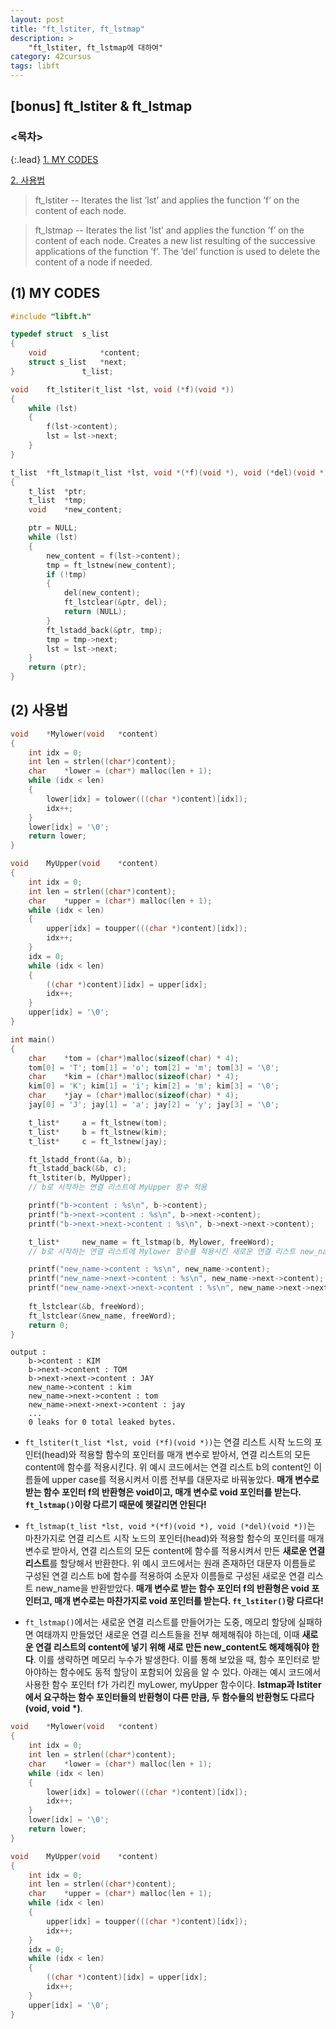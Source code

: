 ```yaml
---
layout: post
title: "ft_lstiter, ft_lstmap"
description: >
    "ft_lstiter, ft_lstmap에 대하여"
category: 42cursus
tags: libft
---
```

## [bonus] ft_lstiter & ft_lstmap

### <목차>
{:.lead}
[1. MY CODES](#1-my-codes)

[2. 사용법](#2-사용법)

> ft_lstiter -- Iterates the list ’lst’ and applies the function ’f’ on the content of each node.

> ft_lstmap -- Iterates the list ’lst’ and applies the function ’f’ on the content of each node. Creates a new list resulting of the successive applications of the function ’f’. The ’del’ function is used to delete the content of a node if needed.

## (1) MY CODES
~~~c
#include "libft.h"

typedef struct	s_list
{
	void			*content;
	struct s_list	*next;
}				t_list;

void	ft_lstiter(t_list *lst, void (*f)(void *))
{
	while (lst)
	{
		f(lst->content);
		lst = lst->next;
	}
}

t_list	*ft_lstmap(t_list *lst, void *(*f)(void *), void (*del)(void *))
{
	t_list	*ptr;
	t_list	*tmp;
	void	*new_content;

	ptr = NULL;
	while (lst)
	{
		new_content = f(lst->content);
		tmp = ft_lstnew(new_content);
		if (!tmp)
		{
			del(new_content);
			ft_lstclear(&ptr, del);
			return (NULL);
		}
		ft_lstadd_back(&ptr, tmp);
		tmp = tmp->next;
		lst = lst->next;
	}
	return (ptr);
}
~~~

## (2) 사용법
~~~c
void	*Mylower(void	*content)
{
	int	idx = 0;
	int	len = strlen((char*)content);
	char	*lower = (char*) malloc(len + 1);
	while (idx < len)
	{
		lower[idx] = tolower(((char *)content)[idx]);
		idx++;
	}
	lower[idx] = '\0';
	return lower; 
}

void	MyUpper(void	*content)
{
	int	idx = 0;
	int	len = strlen((char*)content);
	char	*upper = (char*) malloc(len + 1);
	while (idx < len)
	{
		upper[idx] = toupper(((char *)content)[idx]);
		idx++;
	}
	idx = 0;
	while (idx < len)
	{
		((char *)content)[idx] = upper[idx];
		idx++;
	}
	upper[idx] = '\0';
}

int main()
{
	char	*tom = (char*)malloc(sizeof(char) * 4);
	tom[0] = 'T'; tom[1] = 'o'; tom[2] = 'm'; tom[3] = '\0';
	char	*kim = (char*)malloc(sizeof(char) * 4);
	kim[0] = 'K'; kim[1] = 'i'; kim[2] = 'm'; kim[3] = '\0';
	char	*jay = (char*)malloc(sizeof(char) * 4);
	jay[0] = 'J'; jay[1] = 'a'; jay[2] = 'y'; jay[3] = '\0';

	t_list*		a = ft_lstnew(tom);
	t_list*		b = ft_lstnew(kim);
	t_list*		c = ft_lstnew(jay);

	ft_lstadd_front(&a, b);
	ft_lstadd_back(&b, c);
	ft_lstiter(b, MyUpper); 
	// b로 시작하는 연결 리스트에 MyUpper 함수 적용

	printf("b->content : %s\n", b->content);
	printf("b->next->content : %s\n", b->next->content);
	printf("b->next->next->content : %s\n", b->next->next->content);

	t_list*		new_name = ft_lstmap(b, Mylower, freeWord);
	// b로 시작하는 연결 리스트에 Mylower 함수를 적용시킨 새로운 연결 리스트 new_name을 할당한 후 반환

	printf("new_name->content : %s\n", new_name->content);
	printf("new_name->next->content : %s\n", new_name->next->content);
	printf("new_name->next->next->content : %s\n", new_name->next->next->content);
	
	ft_lstclear(&b, freeWord);
	ft_lstclear(&new_name, freeWord);
	return 0;
}
~~~
~~~plain
output :
	b->content : KIM
	b->next->content : TOM
	b->next->next->content : JAY
	new_name->content : kim
	new_name->next->content : tom
	new_name->next->next->content : jay
	...
	0 leaks for 0 total leaked bytes.
~~~

- `ft_lstiter(t_list *lst, void (*f)(void *))`는 연결 리스트 시작 노드의 포인터(head)와 적용할 함수의 포인터를 매개 변수로 받아서, 연결 리스트의 모든 content에 함수를 적용시킨다. 위 예시 코드에서는 연결 리스트 b의 content인 이름들에 upper case를 적용시켜서 이름 전부를 대문자로 바꿔놓았다. **매개 변수로 받는 함수 포인터 f의 반환형은 void이고, 매개 변수로 void 포인터를 받는다. `ft_lstmap()`이랑 다르기 때문에 헷갈리면 안된다!**

- `ft_lstmap(t_list *lst, void *(*f)(void *), void (*del)(void *))`는 마찬가지로 연결 리스트 시작 노드의 포인터(head)와 적용할 함수의 포인터를 매개 변수로 받아서, 연결 리스트의 모든 content에 함수를 적용시켜서 만든 **새로운 연결 리스트**를 할당해서 반환한다. 위 예시 코드에서는 원래 존재하던 대문자 이름들로 구성된 연결 리스트 b에 함수를 적용하여 소문자 이름들로 구성된 새로운 연결 리스트 new_name을 반환받았다.  **매개 변수로 받는 함수 포인터 f의 반환형은 void 포인터고, 매개 변수로는 마찬가지로 void 포인터를 받는다. `ft_lstiter()`랑 다르다!**

- `ft_lstmap()`에서는 새로운 연결 리스트를 만들어가는 도중, 메모리 할당에 실패하면 여태까지 만들었던 새로운 연결 리스트들을 전부 해제해줘야 하는데, 이때 **새로운 연결 리스트의 content에 넣기 위해 새로 만든 new_content도 해제해줘야 한다**. 이를 생략하면 메모리 누수가 발생한다. 이를 통해 보았을 때, 함수 포인터로 받아야하는 함수에도 동적 할당이 포함되어 있음을 알 수 있다. 아래는 예시 코드에서 사용한 함수 포인터 f가 가리킨 myLower, myUpper 함수이다. **lstmap과 lstiter에서 요구하는 함수 포인터들의 반환형이 다른 만큼, 두 함수들의 반환형도 다르다(void, void *)**.

~~~c
void	*Mylower(void	*content)
{
	int	idx = 0;
	int	len = strlen((char*)content);
	char	*lower = (char*) malloc(len + 1);
	while (idx < len)
	{
		lower[idx] = tolower(((char *)content)[idx]);
		idx++;
	}
	lower[idx] = '\0';
	return lower; 
}

void	MyUpper(void	*content)
{
	int	idx = 0;
	int	len = strlen((char*)content);
	char	*upper = (char*) malloc(len + 1);
	while (idx < len)
	{
		upper[idx] = toupper(((char *)content)[idx]);
		idx++;
	}
	idx = 0;
	while (idx < len)
	{
		((char *)content)[idx] = upper[idx];
		idx++;
	}
	upper[idx] = '\0';
}
~~~
